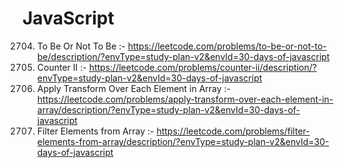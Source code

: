 # JavaScript
2704. To Be Or Not To Be :- https://leetcode.com/problems/to-be-or-not-to-be/description/?envType=study-plan-v2&envId=30-days-of-javascript
2665. Counter II :- https://leetcode.com/problems/counter-ii/description/?envType=study-plan-v2&envId=30-days-of-javascript
2635. Apply Transform Over Each Element in Array :- https://leetcode.com/problems/apply-transform-over-each-element-in-array/description/?envType=study-plan-v2&envId=30-days-of-javascript
2634. Filter Elements from Array :- https://leetcode.com/problems/filter-elements-from-array/description/?envType=study-plan-v2&envId=30-days-of-javascript
